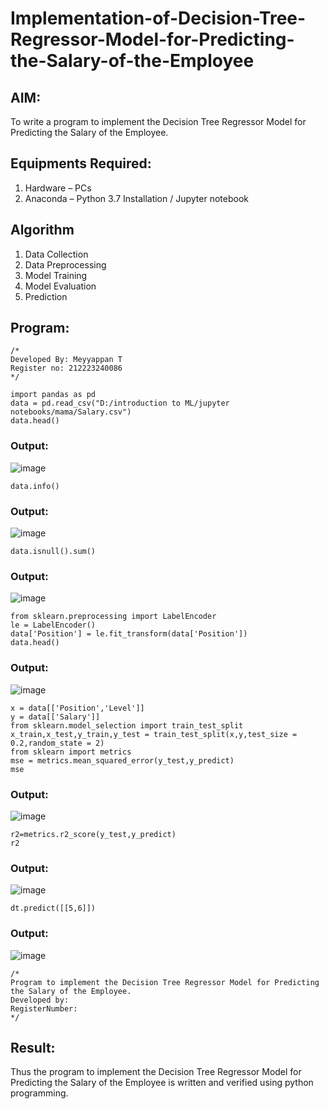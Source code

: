 # Implementation-of-Decision-Tree-Regressor-Model-for-Predicting-the-Salary-of-the-Employee


## AIM:
To write a program to implement the Decision Tree Regressor Model for Predicting the Salary of the Employee.

## Equipments Required:
1. Hardware – PCs
2. Anaconda – Python 3.7 Installation / Jupyter notebook

## Algorithm
1. Data Collection
2. Data Preprocessing
3. Model Training
4. Model Evaluation
5. Prediction

## Program:
```
/*
Developed By: Meyyappan T
Register no: 212223240086
*/

import pandas as pd
data = pd.read_csv("D:/introduction to ML/jupyter notebooks/mama/Salary.csv")
data.head()
```
### Output:
![image](https://github.com/arbasil05/Implementation-of-Decision-Tree-Regressor-Model-for-Predicting-the-Salary-of-the-Employee/assets/144218037/6919eca6-d510-49bb-9881-5fe5d3d504b5)
```
data.info()
```
### Output:
![image](https://github.com/arbasil05/Implementation-of-Decision-Tree-Regressor-Model-for-Predicting-the-Salary-of-the-Employee/assets/144218037/eddd0d7f-744f-431c-8d35-03917e9ee404)
```
data.isnull().sum()
```
### Output:
![image](https://github.com/arbasil05/Implementation-of-Decision-Tree-Regressor-Model-for-Predicting-the-Salary-of-the-Employee/assets/144218037/d9717383-87aa-45f9-b34e-9c8787f7667f)
```
from sklearn.preprocessing import LabelEncoder
le = LabelEncoder()
data['Position'] = le.fit_transform(data['Position'])
data.head()
```
### Output:
![image](https://github.com/arbasil05/Implementation-of-Decision-Tree-Regressor-Model-for-Predicting-the-Salary-of-the-Employee/assets/144218037/e570f14e-a2b2-4612-ab0f-0a3a02b71964)

```
x = data[['Position','Level']]
y = data[['Salary']]
from sklearn.model_selection import train_test_split
x_train,x_test,y_train,y_test = train_test_split(x,y,test_size = 0.2,random_state = 2)
from sklearn import metrics
mse = metrics.mean_squared_error(y_test,y_predict)
mse
```
### Output:
![image](https://github.com/arbasil05/Implementation-of-Decision-Tree-Regressor-Model-for-Predicting-the-Salary-of-the-Employee/assets/144218037/c303810d-5cec-400b-b239-ce22d9281b9c)

```
r2=metrics.r2_score(y_test,y_predict)
r2
```
### Output:
![image](https://github.com/arbasil05/Implementation-of-Decision-Tree-Regressor-Model-for-Predicting-the-Salary-of-the-Employee/assets/144218037/c8d5f779-f07d-42a0-b554-db0b4aff609e)

```
dt.predict([[5,6]])
```
### Output:
![image](https://github.com/arbasil05/Implementation-of-Decision-Tree-Regressor-Model-for-Predicting-the-Salary-of-the-Employee/assets/144218037/69ddae50-b0b9-48a4-8d87-00847601fcb7)
```
/*
Program to implement the Decision Tree Regressor Model for Predicting the Salary of the Employee.
Developed by: 
RegisterNumber:  
*/
```
## Result:
Thus the program to implement the Decision Tree Regressor Model for Predicting the Salary of the Employee is written and verified using python programming.
